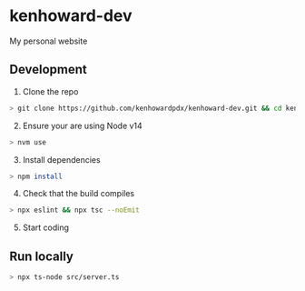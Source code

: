 kenhoward-dev
=============

My personal website

## Development

1. Clone the repo
```sh
> git clone https://github.com/kenhowardpdx/kenhoward-dev.git && cd kenhoward-dev
```

2. Ensure your are using Node v14
```sh
> nvm use
```

3. Install dependencies
```sh
> npm install
```

4. Check that the build compiles
```sh
> npx eslint && npx tsc --noEmit
```

5. Start coding


## Run locally

```sh
> npx ts-node src/server.ts
```
